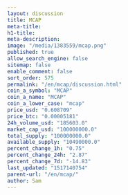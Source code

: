 ```yaml
---
layout: discussion
title: MCAP
meta-title: 
h1-title: 
meta-description: 
image: "/media/1383559/mcap.png"
published: true
allow_search_engine: false
sitemap: false
enable_comment: false
sort_order: 575
permalink: "/en/mcap/discussion.html"
coin_a_symbol: "MCAP"
coin_a_name: "MCAP"
coin_a_lower_case: "mcap"
price_usd: "0.608709"
price_btc: "0.00005181"
24h_volume_usd: "185603.0"
market_cap_usd: "100000000.0"
total_supply: "100000000.0"
available_supply: "10490000.0"
percent_change_1h: "0.75"
percent_change_24h: "2.87"
percent_change_7d: "-14.83"
last_updated: "1517140754"
parent-url: "/en/mcap/"
author: Sam
---
```


